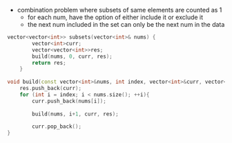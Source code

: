 - combination problem where subsets of same elements are counted as 1 
    - for each num, have the option of either include it or exclude it
    - the next num included in the set can only be the next num in the data

```cpp
vector<vector<int>> subsets(vector<int>& nums) {
        vector<int>curr;
        vector<vector<int>>res;
        build(nums, 0, curr, res); 
        return res;
    }
    
void build(const vector<int>&nums, int index, vector<int>&curr, vector<vector<int>>&res){
    res.push_back(curr);
    for (int i = index; i < nums.size(); ++i){
        curr.push_back(nums[i]);
        
        build(nums, i+1, curr, res);
        
        curr.pop_back(); 
}
```
